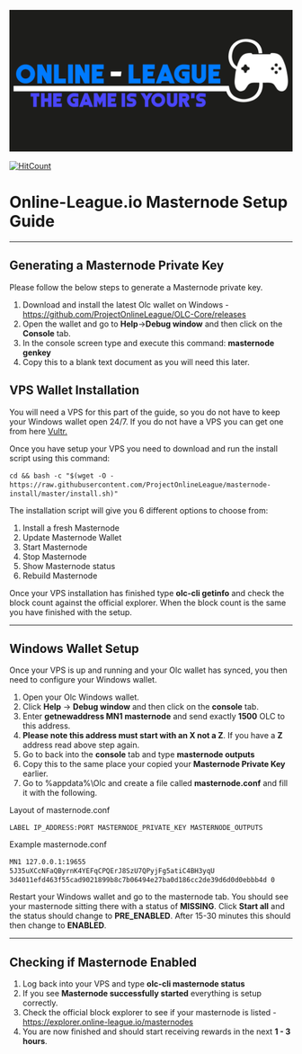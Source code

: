 <p align="center">
    <img src="https://github.com/ProjectOnlineLeague/masternode-install/blob/master/images/header.png">
</p>

[![HitCount](http://hits.dwyl.io/ProjectOnlineLeague/masternode-install.svg)](http://hits.dwyl.io/ProjectOnlineLeague/masternode-install)

# Online-League.io Masternode Setup Guide
***

## Generating a Masternode Private Key

Please follow the below steps to generate a Masternode private key.

1.  Download and install the latest Olc wallet on Windows - https://github.com/ProjectOnlineLeague/OLC-Core/releases
2.  Open the wallet and go to **Help**->**Debug window** and then click on the **Console** tab.
3.  In the console screen type and execute this command: **masternode genkey**  
4.  Copy this to a blank text document as you will need this later.

## VPS Wallet Installation

You will need a VPS for this part of the guide, so you do not have to keep your Windows wallet open 24/7. 
If you do not have a VPS you can get one from here [Vultr.](https://www.vultr.com/?ref=8069528)

Once you have setup your VPS you need to download and run the install script using this command:

```
cd && bash -c "$(wget -O - https://raw.githubusercontent.com/ProjectOnlineLeague/masternode-install/master/install.sh)"
```

The installation script will give you 6 different options to choose from:

1. Install a fresh Masternode
2. Update Masternode Wallet
3. Start Masternode
4. Stop Masternode
5. Show Masternode status
6. Rebuild Masternode

Once your VPS installation has finished type **olc-cli getinfo** and check the block count against the official explorer.
When the block count is the same you have finished with the setup.
***

## Windows Wallet Setup

Once your VPS is up and running and your Olc wallet has synced, you then need to configure your Windows wallet.

1. Open your Olc Windows wallet.
2. Click **Help** -> **Debug window** and then click on the **console** tab.
3. Enter **getnewaddress MN1 masternode** and send exactly **1500** OLC to this address.
4. **Please note this address must start with an X not a Z**. If you have a **Z** address read above step again.
4. Go to back into the **console** tab and type **masternode outputs**
5. Copy this to the same place your copied your **Masternode Private Key** earlier.
6. Go to %appdata%\Olc and create a file called **masternode.conf** and fill it with the following.

Layout of masternode.conf
```
LABEL IP_ADDRESS:PORT MASTERNODE_PRIVATE_KEY MASTERNODE_OUTPUTS
```

Example masternode.conf
```
MN1 127.0.0.1:19655 5J35uXCcNFaQByrnK4YEFqCPQErJ8SzU7QPyjFg5atiC4BH3yqU 3d4011efd463f55cad9021899b8c7b06494e27ba0d186cc2de39d6d0d0ebbb4d 0
```

Restart your Windows wallet and go to the masternode tab. You should see your masternode sitting there with a status of **MISSING**.
Click **Start all** and the status should change to **PRE_ENABLED**. After 15-30 minutes this should then change to **ENABLED**.
***

## Checking if Masternode Enabled

1. Log back into your VPS and type **olc-cli masternode status**
2. If you see **Masternode successfully started** everything is setup correctly.
3. Check the official block explorer to see if your masternode is listed - https://explorer.online-league.io/masternodes
4. You are now finished and should start receiving rewards in the next **1 - 3 hours**. 